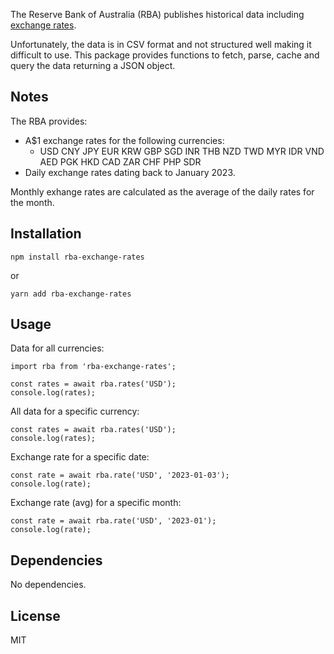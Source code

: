 The Reserve Bank of Australia (RBA) publishes historical data including [exchange rates](https://www.rba.gov.au/statistics/historical-data.html#exchange-rates). 

Unfortunately, the data is in CSV format and not structured well making it difficult to use. This package provides functions to fetch, parse, cache and query the data returning a JSON object.

## Notes

The RBA provides:
- A$1 exchange rates for the following currencies:
  - USD	CNY	JPY	EUR	KRW	GBP	SGD	INR	THB	NZD	TWD	MYR	IDR	VND	AED	PGK	HKD	CAD	ZAR	CHF	PHP	SDR
- Daily exchange rates dating back to January 2023.

Monthly exhange rates are calculated as the average of the daily rates for the month.

## Installation

```
npm install rba-exchange-rates
```
or
```
yarn add rba-exchange-rates
```

## Usage

Data for all currencies:
```
import rba from 'rba-exchange-rates';

const rates = await rba.rates('USD');
console.log(rates);
```

All data for a specific currency:
```
const rates = await rba.rates('USD');
console.log(rates);
```

Exchange rate for a specific date:
```
const rate = await rba.rate('USD', '2023-01-03');
console.log(rate);
```

Exchange rate (avg) for a specific month:
```
const rate = await rba.rate('USD', '2023-01');
console.log(rate);
```

## Dependencies
No dependencies.

## License
MIT
